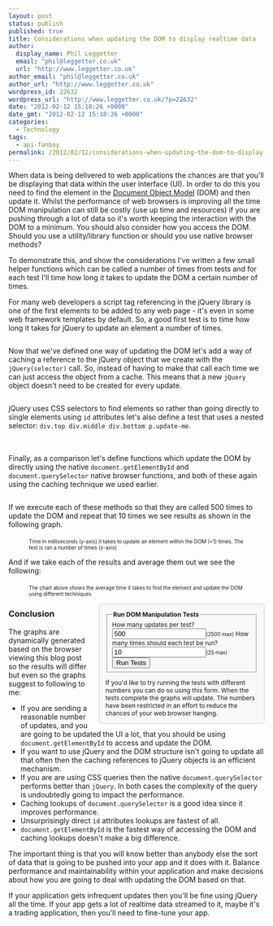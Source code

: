 ```yaml
---
layout: post
status: publish
published: true
title: Considerations when updating the DOM to display realtime data
author:
  display_name: Phil Leggetter
  email: "phil@leggetter.co.uk"
  url: "http://www.leggetter.co.uk"
author_email: "phil@leggetter.co.uk"
author_url: "http://www.leggetter.co.uk"
wordpress_id: 22632
wordpress_url: "http://www.leggetter.co.uk/?p=22632"
date: "2012-02-12 15:18:26 +0000"
date_gmt: "2012-02-12 15:18:26 +0000"
categories:
  - Technology
tags:
  - api-fanboy
permalink: /2012/02/12/considerations-when-updating-the-dom-to-display-realtime-data.html
---
```


<p>When data is being delivered to web applications the chances are that you'll be displaying that data within the user interface (UI). In order to do this you need to find the element in the <a href="http://en.wikipedia.org/wiki/Document_Object_Model">Document Object Model</a> (DOM) and then update it. Whilst the performance of web browsers is improving all the time DOM manipulation can still be costly (use up time and resources) if you are pushing through a lot of data so it's worth keeping the interaction with the DOM to a minimum. You should also consider how you access the DOM. Should you use a utility/library function or should you use native browser methods?</p>

<p>To demonstrate this, and show the considerations I've written a few small helper functions which can be called a number of times from tests and for each test I'll time how long it takes to update the DOM a certain number of times.</p>

<p>For many web developers a script tag referencing in the jQuery library is one of the first elements to be added to any web page - it's even in some web framework templates by default. So, a good first test is to time how long it takes for jQuery to update an element a number of times.</p>

<script src="http://ajax.googleapis.com/ajax/libs/jquery/1.8/jquery.min.js"></script>

<pre><code class="js" data-code='testDefinitions_jQueryNoCache'></code></pre>

<script data-code-target="testDefinitions_jQueryNoCache">
var methods = {};
var elId = 'updateMe';
methods.jQueryNoCache = function(value) {
  jQuery('#' + elId).text(value);
};
</script>

<p>Now that we've defined one way of updating the DOM let's add a way of caching a reference to the jQuery object that we create with the <code>jQuery(selector)</code> call. So, instead of having to make that call each time we can just access the object from a cache. This means that a new <code>jQuery</code> object doesn't need to be created for every update.</p>

<pre><code class="js" data-code='testDefinitions_jQueryCache'></code></pre>

<script data-code-target="testDefinitions_jQueryCache">
var cache = {};
methods.jQueryCache = function(value) {
  if(!cache['#' + elId]) {
    cache['#' + elId] = jQuery('#' + elId);
  }
  cache['#' + elId].text(value);
};
</script>

<p>jQuery uses CSS selectors to find elements so rather than going directly to single elements using <code>id</code> attributes let's also define a test that uses a nested selector: <code>div.top div.middle div.bottom p.update-me</code>.</p>

<pre><code class="js" data-code="testDefinitions_jQueryCSSSelectorNoCache"></code></pre>

<script data-code-target="testDefinitions_jQueryCSSSelectorNoCache">
  var elCSSSelector = 'div.top div.middle div.bottom p.update-me';
  methods.jQueryCSSSelectorNoCache = function(value) {
   jQuery(elCSSSelector).text(value);
  };
</script>

<div class="top" style="width: 5px; height: 5px; overflow: hidden;">
  <div class="middle">
    <div class="bottom">
      <p class="update-me"></p>
    </div>
  </div>
</div>


<p>Finally, as a comparison let's define functions which update the DOM by directly using the native <code>document.getElementById</code> and <code>document.querySelector</code> native browser functions, and both of these again using the caching technique we used earlier.</p>

<pre><code class="js" data-code='testDefinitions_byId'></code></pre>

<script data-code-target="testDefinitions_byId">
methods.byIdNoCache = function(value) {
  document.getElementById(elId).innerText = value;
};
methods.querySelectorNoCache = function(value) {
  document.querySelector(elCSSSelector).innerText = value;
};
methods.byIdCache = function(value) {
  if(!cache[elId]) {
    cache[elId] = document.getElementById(elId);
  }
  cache[elId].innerText = value;
};
methods.querySelectorCache = function(value) {
  if(!cache[elCSSSelector]) {
    cache[elCSSSelector] = document.querySelector(elCSSSelector);
  }
  cache[elId].innerText = value;
};
</script>

<p>If we execute each of these methods so that they are called 500 times to update the DOM and repeat that 10 times we see results as shown in the following graph.</p>

<figure>
  <div id="timeSeriesChart"></div>

  <figcaption style="font-size: 10px; padding-top: 5px;">Time in milliseconds (y-axis) it takes to update an element within the DOM <span id="updateMe"></span>(+1) times. The test is ran a number of times (x-axis)</figcaption>
</figure>

<p>And if we take each of the results and average them out we see the following:</p>

<figure>
  <div id="avgSeriesChart"></div>
  <figcaption style="font-size: 10px; padding-top: 5px;">The chart above shows the average time it takes to find the element and update the DOM using different techniques</figcaption>
</figure>

<aside style="width: 300px; float: right; background-color: #F8F8F8; border: 1px #CCC solid; padding: 1em; -moz-border-radius: 5px; -webkit-border-radius: 5px; border-radius: 5px; font-size: 12px; margin-left: 20px; padding-bottom: 0;">

<fieldset>
<legend><strong>Run DOM Manipulation Tests</strong></legend>
  <label for='numUpdates'>How many updates per test?</label>
  <input id="numUpdates" type="number" value="500" max="2500" required="required" /><small>(2500 max)</small>
  <label for="numLoops">How many times should each test be run?</label>
  <input id="numLoops" type="number" value="10" max="25" required="required" /><small>(25 max)</small>
  <button id="runTestsBtn">Run Tests</button>
</fieldset>

<p>If you'd like to try running the tests with different numbers you can do so using this form. When the tests complete the graphs will update. The numbers have been restricted in an effort to reduce the chances of your web browser hanging.
</aside>

<script>
$(function() {
  $('#runTestsBtn').click(function() {
    var updates = $('#numUpdates').val();
    var loop = $('#numLoops').val();
    if(isNaN(updates) || isNaN(loop)) {
      return;
    }
    updates = Math.min(updates, 2500);
    loop = Math.min(loop, 25);
    runTests(updates, loop);
  });
})
</script>

<h3>Conclusion</h3>
<p>The graphs are dynamically generated based on the browser viewing this blog post so the results will differ but even so the graphs suggest to following to me:</p>

<ul>
<li>If you are sending a reasonable number of updates, and you are going to be updated the UI a lot, that you should be using <code>document.getElementById</code> to access and update the DOM.</li>
<li>If you want to use jQuery and the DOM structure isn't going to update all that often then the caching references to jQuery objects is an efficient mechanism.</li>
<li>If you are are using CSS queries then the native <code>document.querySelector</code> performs better than <code>jQuery</code>. In both cases the complexity of the query is undoubtedly going to impact the performance.</li>
<li>Caching lookups of <code>document.querySelector</code> is a good idea since it improves performance.</li>
<li>Unsurprisingly direct <code>id</code> attributes lookups are fastest of all.</li>
<li><code>document.getElementById</code> is the fastest way of accessing the DOM and caching lookups doesn't make a big difference.</li>
</ul>

<p>The important thing is that you will know better than anybody else the sort of data that is going to be pushed into your app and it does with it. Balance performance and maintainability within your application and make decisions about how you are going to deal with updating the DOM based on that.</p>
<p>If your application gets infrequent updates then you'll be fine using jQuery all the time. If your app gets a lot of realtime data streamed to it, maybe it's a trading application, then you'll need to fine-tune your app.</p>

<script src="http://leggetter.github.com/script-cdn/jqplot/1.0.0b2/jquery.jqplot.min.js"></script>
<script src="http://leggetter.github.com/script-cdn/jqplot/1.0.0b2/plugins/jqplot.canvasTextRenderer.min.js"></script>
<script src="http://leggetter.github.com/script-cdn/jqplot/1.0.0b2/plugins/jqplot.canvasAxisTickRenderer.min.js"></script>
<script src="http://leggetter.github.com/script-cdn/jqplot/1.0.0b2/plugins/jqplot.canvasAxisLabelRenderer.min.js"></script>
<script src="http://leggetter.github.com/script-cdn/jqplot/1.0.0b2/plugins/jqplot.barRenderer.min.js"></script>
<script src="http://leggetter.github.com/script-cdn/jqplot/1.0.0b2/plugins/jqplot.categoryAxisRenderer.min.js"></script>
<link type="text/css" rel="stylesheet" href="http://leggetter.github.com/script-cdn/jqplot/1.0.0b2/jquery.jqplot.min.css" />

<script>
$(function() {
  var updates = 500;
  var loop = 10;
  runTests(updates, loop);
});
function clearChart() {
  $('#timeSeriesChart').html('');
  $('#avgSeriesChart').html('');
}
function runTests(updates, loop) {
  clearChart();
  function doTest(updateMethod) {
    var start = new Date();
    for(var i = 0; i < updates; ++i) {
      updateMethod(i);
    }
    var end = new Date();
    var took = (end - start);
    return took;
  }
  function log(msg) {
    //$(document.body).append('<div>' + msg + '</div>');
  }
  log('***');
  log('Starting test loop');
  var results = {};
  var took;
  for(var testName in methods) {
    if(!results[testName]) {
      results[testName] = [];
    }
    for(var j = 0; j < loop; ++j) {
      took = doTest(methods[testName]);
      results[testName].push(took);
    }
  }
  var timeSeries = [];
  var timeSeriesLabels = [];
  var averageSeries = [];
  var testResults;
  for(var ranTestName in results) {
    testResults = results[ranTestName];
    log('Ran ' + ranTestName + ' ' + loop + ' times with ' + updates + ' updates');
    log('Took: ' + testResults.join('ms, ') + 'ms');
    log('');
    timeSeries.push(testResults);
    timeSeriesLabels.push(ranTestName);
    var total = 0;
    for(var i = 0, l = testResults.length; i < l; ++i) {
      total += testResults[i];
    }
    averageSeries.push((total/testResults.length));
  }
  var timeSeriesChart = $.jqplot ('timeSeriesChart', timeSeries, {legend: {show:true, labels:timeSeriesLabels}});
  var avgSeriesChart = $.jqplot('avgSeriesChart', [averageSeries], {
      seriesDefaults:{
          renderer:$.jqplot.BarRenderer,
          rendererOptions: {fillToZero: true}
      },
      series:timeSeriesLabels,
      axes: {
        xaxis: {
          tickRenderer: $.jqplot.CanvasAxisTickRenderer ,
          tickOptions: {
            fontFamily: 'Georgia',
            fontSize: '10pt',
            angle: -30
          },
          renderer: $.jqplot.CategoryAxisRenderer,
          ticks: timeSeriesLabels
        }
      }
  });
}
</script>
<script src="http://leggetter.github.com/script-cdn/blog_helpers/js/script-to-html.js"></script>
<script>
$(function() {
  $.scriptToHtml();
});
</script>

<style type="text/css">
.jqplot-table-legend { width: auto !important; }
.jqplot-table-legend td { text-align: left !important; }
</style></p>
